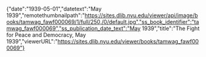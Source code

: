 {"date":"1939-05-01","datetext":"May 1939","remotethumbnailpath":"https://sites.dlib.nyu.edu/viewer/api/image/books/tamwag_fawf000069/1/full/250,/0/default.jpg","ss_book_identifier":"tamwag_fawf000069","ss_publication_date_text":"May 1939","title":"The Fight for Peace and Democracy, May 1939","viewerURL":"https://sites.dlib.nyu.edu/viewer/books/tamwag_fawf000069"}